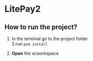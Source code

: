 # LitePay2

## How to run the project?
1. In the terminal go to the project folder<br/>
2.run `pod install`

3. **Open** the xcworkspace
